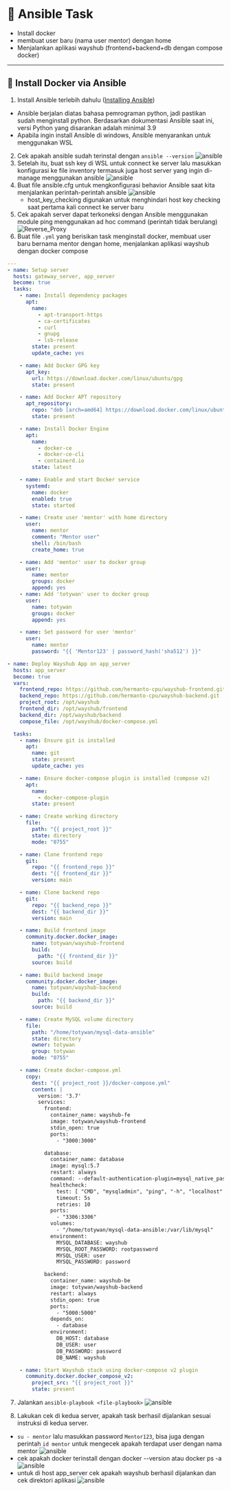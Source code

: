 # 📘 Ansible Task

- Install docker
- membuat user baru (nama user mentor) dengan home
- Menjalankan aplikasi wayshub (frontend+backend+db dengan compose docker)

---

## 🚀 Install Docker via Ansible

1. Install Ansible terlebih dahulu ([Installing Ansible](https://docs.ansible.com/ansible/latest/installation_guide/intro_installation.html))

- Ansible berjalan diatas bahasa pemrograman python, jadi pastikan sudah menginstall python. Berdasarkan dokumentasi Ansible saat ini, versi Python yang disarankan adalah minimal 3.9
- Apabila ingin install Ansible di windows, Ansible menyarankan untuk menggunakan WSL

2.  Cek apakah ansible sudah terinstal dengan `ansible --version`
    ![ansible](img/version.png)
3.  Setelah itu, buat ssh key di WSL untuk connect ke server lalu masukkan konfigurasi ke file inventory termasuk juga host server yang ingin di-manage menggunakan ansible
    ![ansible](img/inventory.png)
4.  Buat file ansible.cfg untuk mengkonfigurasi behavior Ansible saat kita menjalankan perintah-perintah ansible
    ![ansible](img/cfg.png)
    - host_key_checking digunakan untuk menghindari host key checking saat pertama kali connect ke server baru
5.  Cek apakah server dapat terkoneksi dengan Ansible menggunakan module ping menggunakan ad hoc command (perintah tidak berulang)
    ![Reverse_Proxy](img/ping.png)
6.  Buat file `.yml` yang berisikan task menginstall docker, membuat user baru bernama mentor dengan home, menjalankan aplikasi wayshub dengan docker compose

```yml
---
- name: Setup server
  hosts: gateway_server, app_server
  become: true
  tasks:
    - name: Install dependency packages
      apt:
        name:
          - apt-transport-https
          - ca-certificates
          - curl
          - gnupg
          - lsb-release
        state: present
        update_cache: yes

    - name: Add Docker GPG key
      apt_key:
        url: https://download.docker.com/linux/ubuntu/gpg
        state: present

    - name: Add Docker APT repository
      apt_repository:
        repo: "deb [arch=amd64] https://download.docker.com/linux/ubuntu {{ ansible_distribution_release }} stable"
        state: present

    - name: Install Docker Engine
      apt:
        name:
          - docker-ce
          - docker-ce-cli
          - containerd.io
        state: latest

    - name: Enable and start Docker service
      systemd:
        name: docker
        enabled: true
        state: started

    - name: Create user 'mentor' with home directory
      user:
        name: mentor
        comment: "Mentor user"
        shell: /bin/bash
        create_home: true

    - name: Add 'mentor' user to docker group
      user:
        name: mentor
        groups: docker
        append: yes
    - name: Add 'totywan' user to docker group
      user:
        name: totywan
        groups: docker
        append: yes

    - name: Set password for user 'mentor'
      user:
        name: mentor
        password: "{{ 'Mentor123' | password_hash('sha512') }}"

- name: Deploy Wayshub App on app_server
  hosts: app_server
  become: true
  vars:
    frontend_repo: https://github.com/hermanto-cpu/wayshub-frontend.git
    backend_repo: https://github.com/hermanto-cpu/wayshub-backend.git
    project_root: /opt/wayshub
    frontend_dir: /opt/wayshub/frontend
    backend_dir: /opt/wayshub/backend
    compose_file: /opt/wayshub/docker-compose.yml

  tasks:
    - name: Ensure git is installed
      apt:
        name: git
        state: present
        update_cache: yes

    - name: Ensure docker-compose plugin is installed (compose v2)
      apt:
        name:
          - docker-compose-plugin
        state: present

    - name: Create working directory
      file:
        path: "{{ project_root }}"
        state: directory
        mode: "0755"

    - name: Clone frontend repo
      git:
        repo: "{{ frontend_repo }}"
        dest: "{{ frontend_dir }}"
        version: main

    - name: Clone backend repo
      git:
        repo: "{{ backend_repo }}"
        dest: "{{ backend_dir }}"
        version: main

    - name: Build frontend image
      community.docker.docker_image:
        name: totywan/wayshub-frontend
        build:
          path: "{{ frontend_dir }}"
        source: build

    - name: Build backend image
      community.docker.docker_image:
        name: totywan/wayshub-backend
        build:
          path: "{{ backend_dir }}"
        source: build

    - name: Create MySQL volume directory
      file:
        path: "/home/totywan/mysql-data-ansible"
        state: directory
        owner: totywan
        group: totywan
        mode: "0755"

    - name: Create docker-compose.yml
      copy:
        dest: "{{ project_root }}/docker-compose.yml"
        content: |
          version: '3.7'
          services:
            frontend:
              container_name: wayshub-fe
              image: totywan/wayshub-frontend
              stdin_open: true
              ports:
                - "3000:3000"

            database:
              container_name: database
              image: mysql:5.7
              restart: always
              command: --default-authentication-plugin=mysql_native_password
              healthcheck:
                test: [ "CMD", "mysqladmin", "ping", "-h", "localhost" ]
                timeout: 5s
                retries: 10
              ports:
                - "3306:3306"
              volumes:
                - "/home/totywan/mysql-data-ansible:/var/lib/mysql"
              environment:
                MYSQL_DATABASE: wayshub
                MYSQL_ROOT_PASSWORD: rootpassword
                MYSQL_USER: user
                MYSQL_PASSWORD: password

            backend:
              container_name: wayshub-be
              image: totywan/wayshub-backend
              restart: always
              stdin_open: true
              ports:
                - "5000:5000"
              depends_on:
                - database
              environment:
                DB_HOST: database
                DB_USER: user
                DB_PASSWORD: password
                DB_NAME: wayshub

    - name: Start Wayshub stack using docker-compose v2 plugin
      community.docker.docker_compose_v2:
        project_src: "{{ project_root }}"
        state: present
```

7. Jalankan `ansible-playbook <file-playbook>`
   ![ansible](img/task.png)

8. Lakukan cek di kedua server, apakah task berhasil dijalankan sesuai instruksi di kedua server.

- `su - mentor` lalu masukkan password `Mentor123`, bisa juga dengan perintah `id mentor` untuk mengecek apakah terdapat user dengan nama mentor
  ![ansible](img/mentor.png)
- cek apakah docker terinstall dengan docker --version atau docker ps -a
  ![ansible](img/docker.png)
- untuk di host app_server cek apakah wayshub berhasil dijalankan dan cek direktori aplikasi
  ![ansible](img/wh.png)
